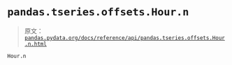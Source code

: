 # `pandas.tseries.offsets.Hour.n`

> 原文：[`pandas.pydata.org/docs/reference/api/pandas.tseries.offsets.Hour.n.html`](https://pandas.pydata.org/docs/reference/api/pandas.tseries.offsets.Hour.n.html)

```py
Hour.n
```
